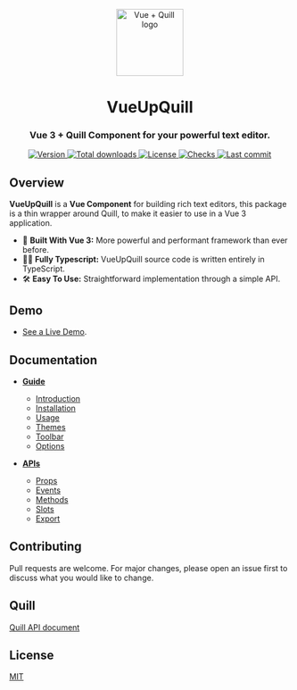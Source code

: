 <p align="center">
  <a href="https://vueup.github.io/vueup-quill/" target="_blank" rel="noopener noreferrer">
    <img height="120" src="https://vueup.github.io/vueup-quill/quill.svg" alt="Vue + Quill logo">
  </a>
</p>
<h1 align="center">VueUpQuill</h1>
<h3 align="center">
  Vue 3 + Quill Component for your powerful text editor.
</h3>
<p align="center">
  <a href="https://www.npmjs.com/package/@vueup/quill" title="Version">
    <img src="https://img.shields.io/npm/v/@vueup/quill?color=blue" alt="Version">
  </a>
  <a href="https://www.npmjs.com/package/@vueup/quill" title="Total downloads">
    <img src="https://img.shields.io/npm/dt/@vueup/quill" alt="Total downloads">
  </a>
  <a href="https://www.npmjs.com/package/@vueup/quill" title="License">
    <img src="https://img.shields.io/npm/l/@vueup/quill?color=orange" alt="License">
  </a>
  <a href="https://github.com/vueup/vueup-quill" title="Checks">
    <img src="https://img.shields.io/github/checks-status/vueup/vueup-quill/master?logo=github" alt="Checks">
  </a>
  <a href="https://github.com/vueup/vueup-quill" title="Last commit">
    <img src="https://img.shields.io/github/last-commit/vueup/vueup-quill?logo=github" alt="Last commit">
  </a>
 </p>
 
## Overview

**VueUpQuill** is a **Vue Component** for building rich text editors, this package is a thin wrapper around Quill, to make it easier to use in a Vue 3 application.

- 💚 **Built With Vue 3:** More powerful and performant framework than ever before.
- 🧙‍♂️ **Fully Typescript:** VueUpQuill source code is written entirely in TypeScript.
- 🛠️ **Easy To Use:** Straightforward implementation through a simple API.

## Demo
- [See a Live Demo](https://vueup.github.io/vueup-quill/#demo).

## Documentation
- **[Guide](https://vueup.github.io/vueup-quill/guide/)**
  - [Introduction](https://vueup.github.io/vueup-quill/guide/)
  - [Installation](https://vueup.github.io/vueup-quill/guide/installation.html)
  - [Usage](https://vueup.github.io/vueup-quill/guide/usage.html)
  - [Themes](https://vueup.github.io/vueup-quill/guide/themes.html)
  - [Toolbar](https://vueup.github.io/vueup-quill/guide/toolbar.html)
  - [Options](https://vueup.github.io/vueup-quill/guide/options.html)
  
- **[APIs](https://vueup.github.io/vueup-quill/api/)**
  - [Props](https://vueup.github.io/vueup-quill/api/)
  - [Events](https://vueup.github.io/vueup-quill/api/events.html)
  - [Methods](https://vueup.github.io/vueup-quill/api/methods.html)
  - [Slots](https://vueup.github.io/vueup-quill/api/slots.html)
  - [Export](https://vueup.github.io/vueup-quill/api/export.html)

## Contributing
Pull requests are welcome. For major changes, please open an issue first to discuss what you would like to change.

## Quill
[Quill API document](https://quilljs.com/docs/quickstart/)

## License
[MIT](https://choosealicense.com/licenses/mit/)
